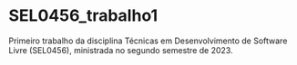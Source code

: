 # SEL0456_trabalho1
Primeiro trabalho da disciplina Técnicas em Desenvolvimento de Software Livre (SEL0456), ministrada no segundo semestre de 2023.
